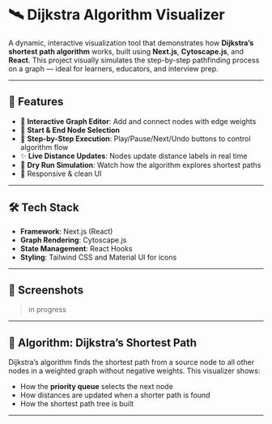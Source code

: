 # 🛰️ Dijkstra Algorithm Visualizer

A dynamic, interactive visualization tool that demonstrates how **Dijkstra’s shortest path algorithm** works, built using **Next.js**, **Cytoscape.js**, and **React**. This project visually simulates the step-by-step pathfinding process on a graph — ideal for learners, educators, and interview prep.

---

## 🚀 Features

- 🎯 **Interactive Graph Editor**: Add and connect nodes with edge weights
- 📍 **Start & End Node Selection**
- 🔁 **Step-by-Step Execution**: Play/Pause/Next/Undo buttons to control algorithm flow
- ✨ **Live Distance Updates**: Nodes update distance labels in real time
- 🧠 **Dry Run Simulation**: Watch how the algorithm explores shortest paths
- 💅 Responsive & clean UI

---

## 🛠️ Tech Stack

- **Framework**: Next.js (React)
- **Graph Rendering**: Cytoscape.js
- **State Management**: React Hooks
- **Styling**: Tailwind CSS and Material UI for icons

---

## 📸 Screenshots

> in progress

---

## 🧠 Algorithm: Dijkstra’s Shortest Path

Dijkstra’s algorithm finds the shortest path from a source node to all other nodes in a weighted graph without negative weights. This visualizer shows:
- How the **priority queue** selects the next node
- How distances are updated when a shorter path is found
- How the shortest path tree is built

---
